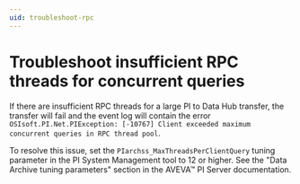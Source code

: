 ```yaml
---
uid: troubleshoot-rpc
---
```


# Troubleshoot insufficient RPC threads for concurrent queries

If there are insufficient RPC threads for a large PI to Data Hub transfer, the transfer will fail and the event log will contain the error `OSIsoft.PI.Net.PIException: [-10767] Client exceeded maximum concurrent queries in RPC thread pool`.

To resolve this issue, set the `PIarchss_MaxThreadsPerClientQuery` tuning parameter in the PI System Management tool to 12 or higher. See the "Data Archive tuning parameters" section in the AVEVA™ PI Server documentation.
